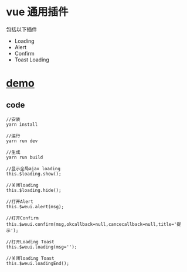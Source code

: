 # vue 通用插件

包括以下插件

- Loading
- Alert
- Confirm
- Toast Loading

# [demo](https://xjpeng.github.io/vue-common-plugin/) #

## code ##
    //安装
    yarn install

    //运行
    yarn run dev

    //生成
    yarn run build

    //显示全局ajax loading
    this.$loading.show();

    //关闭loading
    this.$loading.hide();

    //打开Alert
    this.$weui.alert(msg);

    //打开Confirm
    this.$weui.confirm(msg,okcallback=null,cancecallback=null,title='提示');

    //打开Loading Toast
    this.$weui.loading(msg='');

    //关闭loading Toast
    this.$weui.loadingEnd();
